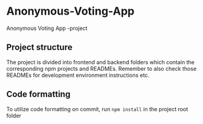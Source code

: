# Anonymous-Voting-App

Anonymous Voting App -project

## Project structure

The project is divided into frontend and backend folders which contain the corresponding npm projects and READMEs. Remember to also check those READMEs for development environment instructions etc.

## Code formatting

To utilize code formatting on commit, run `npm install` in the project root folder
